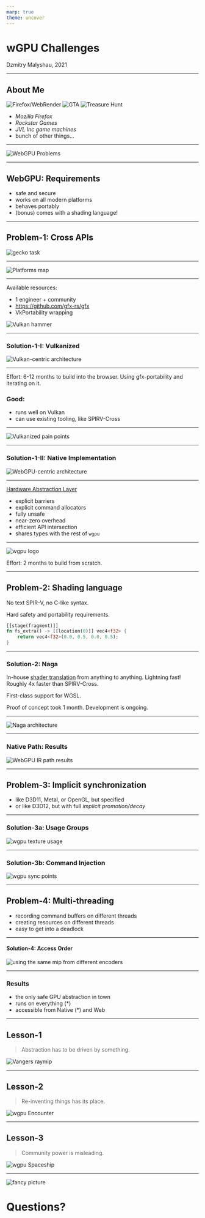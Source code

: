 ```yaml
---
marp: true
theme: uncover
---
```

<!-- footer: '' -->

# wGPU Challenges

Dzmitry Malyshau, 2021

---
<!-- footer: '' -->

## About Me

![Firefox/WebRender](WgpuChallenges/FirefoxDebug.jpg) ![GTA](WgpuChallenges/GTA5.jpg) ![Treasure Hunt](WgpuChallenges/JVL-TreasureHunt.jpg)

- _Mozilla Firefox_
- _Rockstar Games_
- _JVL Inc game machines_
- bunch of other things...

---
<!-- footer: '' -->

![WebGPU Problems](WgpuChallenges/webgpu-problem.png)

---
<!-- footer: '' -->

## WebGPU: Requirements

  - safe and secure
  - works on all modern platforms
  - behaves portably
  - (bonus) comes with a shading language!

---
<!-- footer: '' -->

## Problem-1: Cross APIs

![gecko task](WgpuChallenges/wgpu-pre-graph.png)

---
<!-- footer: '' -->

![Platforms map](ProcessingShaders/PlatformsMap.jpeg)

---
<!-- -->

Available resources:
  - 1 engineer + community
  - https://github.com/gfx-rs/gfx
  - VkPortability wrapping

![Vulkan hammer](WgpuChallenges/khronos-2017-vulkan-alt-cropped.png)

<!-- footer: '
  When all you have is Vulkan, everything looks like a Portability problem.
' -->
---
<!-- footer: '' -->

### Solution-1-I: Vulkanized

![Vulkan-centric architecture](WgpuChallenges/wgpu-old-graph.png)

---
<!-- footer: '' -->

Effort: 6-12 months to build into the browser.
Using gfx-portability and iterating on it.

### Good:
  - runs well on Vulkan
  - can use existing tooling, like SPIRV-Cross

---
<!-- footer: '' -->

![Vulkanized pain points](WgpuChallenges/vulkanized-pain-points.png)

<!-- footer: '
  ... a lot of code
' -->

---
<!-- footer: '' -->

### Solution-1-II: Native Implementation

![WebGPU-centric architecture](WgpuChallenges/wgpu-new-graph.png)

---
<!-- footer: '' -->

[Hardware Abstraction Layer](https://github.com/gfx-rs/wgpu/tree/master/wgpu-hal)

- explicit barriers
- explicit command allocators
- fully unsafe
- near-zero overhead
- efficient API intersection
- shares types with the rest of `wgpu`

---
<!-- footer: '' -->

![wgpu logo](WgpuChallenges/wgpu-logo.png)

Effort: 2 months to build from scratch.

---
<!-- footer: '' -->

## Problem-2: Shading language

No text SPIR-V, no C-like syntax.

Hard safety and portability requirements.

```rust
[[stage(fragment)]]
fn fs_extra() -> [[location(0)]] vec4<f32> {
    return vec4<f32>(0.0, 0.5, 0.0, 0.5);
}
```

---
<!-- footer: '' -->

### Solution-2: Naga

In-house [shader translation](https://github.com/gfx-rs/naga) from anything to anything.
Lightning fast! Roughly 4x faster than SPIRV-Cross.

First-class support for WGSL.

Proof of concept took 1 month. Development is ongoing.

<!-- footer: '
  Turns out, writing from scratch isnt that difficult!
  Or so it seemed at start.
' -->
---
<!-- footer: '' -->

![Naga architecture](WgpuChallenges/naga-architecture.png)

---
<!-- footer: '' -->

### Native Path: Results

![WebGPU IR path results](WgpuChallenges/wgpu-ir-path.png)

---
<!-- footer: '' -->

## Problem-3: Implicit synchronization

- like D3D11, Metal, or OpenGL, but specified
- or like D3D12, but with full *implicit promotion/decay*

---
<!-- footer: '' -->

### Solution-3a: Usage Groups

![wgpu texture usage](WgpuChallenges/wgpu-usages.png)

---
<!-- footer: '' -->

### Solution-3b: Command Injection

![wgpu sync points](WgpuChallenges/wgpu-sync.png)

<!-- footer: '
  Creating many small command buffers.
' -->
---
<!-- footer: '' -->

## Problem-4: Multi-threading

- recording command buffers on different threads
- creating resources on different threads
- easy to get into a deadlock

---
<!-- footer: '' -->

#### Solution-4: Access Order

![using the same mip from different encoders](WgpuChallenges/wgpu-sync-order.png)

---
<!-- footer: '' -->

### Results

- the only safe GPU abstraction in town
- runs on everything (*)
- accessible from Native (*) and Web

<!-- footer: '
 ... with help of Angle currently

 Has bindings for C, D, Python, Java, Julia, etc
' -->
---
<!-- footer: '' -->

## Lesson-1

> Abstraction has to be driven by something.

![Vangers raymip](WgpuChallenges/vangers-raymax-debug.png)

<!-- footer: '
Anticipating future use isn't helpful.
' -->
---
<!-- footer: '' -->

## Lesson-2

> Re-inventing things has its place.

![wgpu Encounter](WgpuChallenges/wgpu-encounter.jpg)

<!-- footer: '
Existing solutions, like libraries, or standards,
aren't always a good fit.
' -->
---
<!-- footer: '' -->

## Lesson-3

> Community power is misleading.

![wgpu Spaceship](WgpuChallenges/wgpu-spaceship.png)

<!-- footer: '
The only unstoppable power is a motivated individual.
' -->
---
<!-- footer: '' -->

![fancy picture](WgpuChallenges/grass-field.png)

# Questions?
